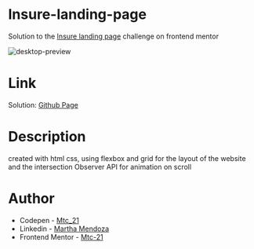 # Insure-landing-page

Solution to the [Insure landing page](https://www.frontendmentor.io/challenges/insure-landing-page-uTU68JV8) challenge on frontend mentor

![desktop-preview](https://user-images.githubusercontent.com/71796360/149848594-c2cc0fc4-5e98-481f-a11f-4bddb7309b9d.jpg)

# Link
Solution: [Github Page](https://mtc-21.github.io/Insure-landing-page/)

# Description
created with html css, using flexbox and grid for the layout of the website and the intersection Observer API for animation on scroll 

# Author
- Codepen - [Mtc_21](https://codepen.io/Mtc_21/)
- Linkedin - [Martha Mendoza](https://www.linkedin.com/in/martha-mendoza-398007207/)
- Frontend Mentor - [Mtc-21](https://www.frontendmentor.io/profile/Mtc-21)
